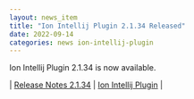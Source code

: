 ```yaml
---
layout: news_item
title: "Ion Intellij Plugin 2.1.34 Released"
date: 2022-09-14
categories: news ion-intellij-plugin
---
```


Ion Intellij Plugin 2.1.34 is now available.

| [Release Notes 2.1.34](https://github.com/amzn/ion-intellij-plugin/releases/tag/2.1.34) | [Ion Intellij Plugin](https://github.com/amzn/ion-intellij-plugin) |

